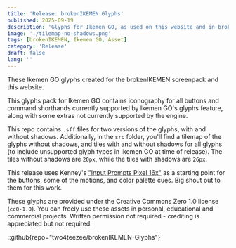 ```yaml
---
title: 'Release: brokenIKEMEN Glyphs'
published: 2025-09-19
description: 'Glyphs for Ikemen GO, as used on this website and in brokenIKEMEN'
image: './tilemap-no-shadows.png'
tags: [brokenIKEMEN, Ikemen GO, Asset]
category: 'Release'
draft: false 
lang: ''
---
```


These Ikemen GO glyphs created for the brokenIKEMEN screenpack and this website.

This glyphs pack for Ikemen GO contains iconography for all buttons and command shorthands currently supported by Ikemen GO's glyphs feature, along with some extras not currently supported by the engine.

This repo contains `.sff` files for two versions of the glyphs, with and without shadows.
Additionally, in the `src` folder, you'll find a tilemap of the glyphs without shadows, and tiles with and without shadows for all glyphs (to include unsupported glyph types in Ikemen GO at time of release).
The tiles without shadows are `20px`, while the tiles with shadows are `26px`.

This release uses Kenney's ["Input Prompts Pixel 16x"](https://www.kenney.nl/assets/input-prompts-pixel-16) as a starting point for the buttons, some of the motions, and color palette cues.
Big shout out to them for this work.

These glyphs are provided under the Creative Commons Zero 1.0 license (`cc0-1.0`).
You can freely use these assets in personal, educational and commercial projects.
Written permission not required - crediting is appreciated but not required.

::github{repo="two4teezee/brokenIKEMEN-Glyphs"}